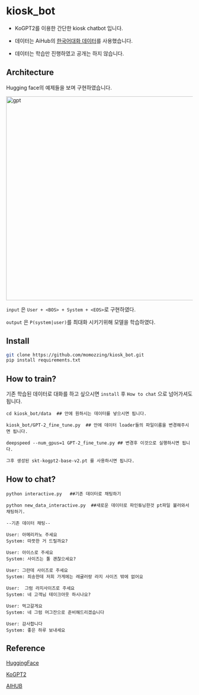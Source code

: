 # kiosk_bot

- KoGPT2를 이용한 간단한 kiosk chatbot 입니다. 

- 데이터는 AiHub의 [한국어대화 데이터](https://aihub.or.kr/aidata/85)를 사용했습니다. 

- 데이터는 학습만 진행하였고 공개는 하지 않습니다.

## Architecture 
Hugging face의 예제들을 보며 구현하였습니다. 

<img width="549" alt="gpt" src="https://user-images.githubusercontent.com/60643542/142431681-85db3d74-172d-45f0-9433-de43a8aeae17.png">

 ```input``` 은 ```User + <BOS> + System + <EOS>```로 구현하였다. 

```output``` 은 ```P(system|user)```를 최대화 시키기위해 모델을 학습하였다. 

## Install 
```sh
git clone https://github.com/momozzing/kiosk_bot.git
pip install requirements.txt
```

## How to train?
기존 학습된 데이터로 대화를 하고 싶으시면 ```install``` 후 ```How to chat``` 으로 넘어가셔도 됩니다. 
```
cd kiosk_bot/data  ## 안에 원하시는 데이터를 넣으시면 됩니다. 

kiosk_bot/GPT-2_fine_tune.py  ## 안에 데이터 loader들의 파일이름을 변경해주시면 됩니다. 

deepspeed --num_gpus=1 GPT-2_fine_tune.py ## 변경후 이것으로 실행하시면 됩니다. 

그후 생성된 skt-kogpt2-base-v2.pt 를 사용하시면 됩니다. 
```

## How to chat?
```
python interactive.py   ##기존 데이터로 채팅하기

python new_data_interactive.py  ##새로운 데이터로 파인튜닝한것 pt파일 불러와서 채팅하기.

--기존 데이터 채팅--

User: 아메리카노 주세요
System: 따뜻한 거 드릴까요?

User: 아이스로 주세요
System: 사이즈는 톨 괜찮으세요?

User: 그란데 사이즈로 주세요
System: 죄송한데 저희 가게에는 레귤러랑 라지 사이즈 밖에 없어요

User:  그럼 라지사이즈로 주세요
System: 네 고객님 테이크아웃 하시나요?

User: 먹고갈게요
System: 네 그럼 머그잔으로 준비해드리겠습니다

User: 감사합니다
System: 좋은 하루 보내세요
```

## Reference
[HuggingFace](https://huggingface.co/transformers/index.html)

[KoGPT2](https://github.com/SKT-AI/KoGPT2)

[AIHUB](https://aihub.or.kr/)
